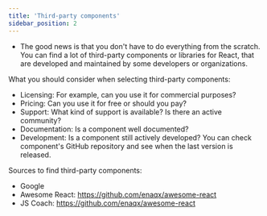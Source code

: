```yaml
---
title: 'Third-party components'
sidebar_position: 2
---
```

- The good news is that you don't have to do everything from the scratch. You can find a lot of third-party components or libraries for React, that are developed and maintained by some developers or organizations.

What you should consider when selecting third-party components:
- Licensing: For example, can you use it for commercial purposes?
- Pricing: Can you use it for free or should you pay?
- Support: What kind of support is available? Is there an active community?
- Documentation: Is a component well documented?
- Development: Is a component still actively developed? You can check component's GitHub repository and see when the last version is released.

Sources to find third-party components:
- Google
- Awesome React: https://github.com/enaqx/awesome-react
- JS Coach: https://github.com/enaqx/awesome-react
